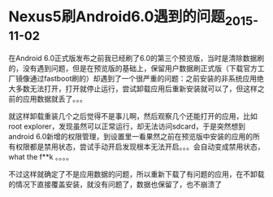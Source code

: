 <h1>Nexus5刷Android6.0遇到的问题<sub>2015-11-02</sub></h1>

在Android 6.0正式版发布之前我已经刷了6.0的第三个预览版，当时是清除数据刷的，没有遇到问题，但是在预览版的基础上，保留用户数据刷正式版（下载官方工厂镜像通过fastboot刷的）却遇到了一个很严重的问题：之前安装的非系统应用绝大多数无法打开，打开就停止运行，尝试卸载应用后重新安装就可以了，但这样之前的应用数据就丢了。。。

就这样卸载重装几个之后觉得不是事儿啊，然后观察几个还能打开的应用，比如root explorer，发现虽然可以正常运行，却无法访问sdcard，于是突然想到android 6.0新增的权限管理，到设置里一看果然之前在预览版中安装的应用的所有权限都是禁用状态，尝试手动开启发现根本无法开启。。。会自动变成禁用状态，what the f**k 。。。。

不过这样就确定了不是应用数据的问题，所以重新下载了有问题的应用，在不卸载的情况下直接覆盖安装，就没有问题了，数据也保留了，也不崩溃了